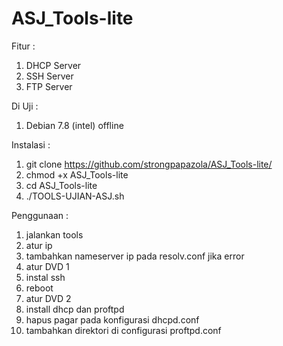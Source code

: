# ASJ_Tools-lite

Fitur :
1. DHCP Server
2. SSH Server
3. FTP Server

Di Uji :
1. Debian 7.8 (intel) offline

Instalasi :
1. git clone https://github.com/strongpapazola/ASJ_Tools-lite/
2. chmod +x ASJ_Tools-lite
3. cd ASJ_Tools-lite
4. ./TOOLS-UJIAN-ASJ.sh

Penggunaan :
1. jalankan tools
2. atur ip
3. tambahkan nameserver ip pada resolv.conf jika error
4. atur DVD 1
5. instal ssh
6. reboot
7. atur DVD 2
8. install dhcp dan proftpd
9. hapus pagar pada konfigurasi dhcpd.conf
10. tambahkan direktori di configurasi proftpd.conf
